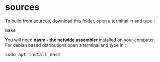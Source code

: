 # sources
To build from sources, download this folder, open a terminal in and type :<pre>make</pre>
You will need <b>nasm - the netwide assembler</b> installed on your computer. For debian based dstributions open a terminal and type in : <br><pre>sudo apt install nasm</pre>
